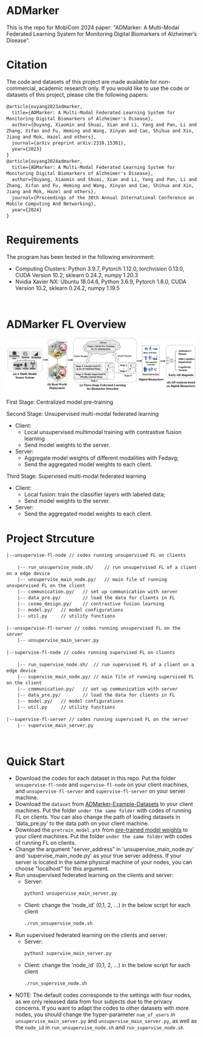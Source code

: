 # ADMarker
This is the repo for MobiCom 2024 paper: "ADMarker: A Multi-Modal Federated Learning System for Monitoring Digital Biomarkers of Alzheimer’s Disease".

# Citation
The code and datasets of this project are made available for non-commercial, academic research only. If you would like to use the code or datasets of this project, please cite the following papers:
```
@article{ouyang2023admarker,
  title={ADMarker: A Multi-Modal Federated Learning System for Monitoring Digital Biomarkers of Alzheimer's Disease},
  author={Ouyang, Xiaomin and Shuai, Xian and Li, Yang and Pan, Li and Zhang, Xifan and Fu, Heming and Wang, Xinyan and Cao, Shihua and Xin, Jiang and Mok, Hazel and others},
  journal={arXiv preprint arXiv:2310.15301},
  year={2023}
}
@article{ouyang2024admarker,
  title={ADMarker: A Multi-Modal Federated Learning System for Monitoring Digital Biomarkers of Alzheimer's Disease},
  author={Ouyang, Xiaomin and Shuai, Xian and Li, Yang and Pan, Li and Zhang, Xifan and Fu, Heming and Wang, Xinyan and Cao, Shihua and Xin, Jiang and Mok, Hazel and others},
  journal={Proceedings of the 30th Annual International Conference on Mobile Computing And Networking},
  year={2024}
}
```
# Requirements
The program has been tested in the following environment:
* Computing Clusters: Python 3.9.7, Pytorch 1.12.0, torchvision 0.13.0, CUDA Version 10.2, sklearn 0.24.2, numpy 1.20.3
* Nvidia Xavier NX: Ubuntu 18.04.6, Python 3.6.9, Pytorch 1.8.0, CUDA Version 10.2, sklearn 0.24.2, numpy 1.19.5
<br>

# ADMarker FL Overview
<p align="center" >
	<img src="https://github.com/xmouyang/ADMarker/blob/main/figure/system-overview.png" width="800">
</p>

First Stage: Centralized model pre-training

Second Stage: Unsupervised multi-modal federated learning
* Client: 
	* Local unsupervised multimodal training with contrastive fusion learning
	* Send model weights to the server.
* Server: 
	* Aggregate model weights of different modalities with Fedavg;
	* Send the aggregated model weights to each client.
	
Third Stage: Supervised multi-modal federated learning
* Client: 
	* Local fusion: train the classifier layers with labeled data;
	* Send model weights to the server.
* Server: 
	* Send the aggregated model weights to each client.


# Project Strcuture
```
|--unsupervise-fl-node // codes running unsupervised FL on clients

    |-- run_unsupervise_node.sh/	// run unsupervised FL of a client on a edge device
    |-- unsupervise_main_node.py/	// main file of running unsupervised FL on the client
    |-- communication.py/	// set up communication with server
    |-- data_pre.py/		// load the data for clients in FL
    |-- cosmo_design.py/	// contrastive fusion learning
    |-- model.py/ 	// model configurations
    |-- util.py		// utility functions

|--unsupervise-fl-server // codes running unsupervised FL on the server
    |-- unsupervise_main_server.py

|--supervise-fl-node // codes running supervised FL on clients

    |-- run_supervise_node.sh/	// run supervised FL of a client on a edge device
    |-- supervise_main_node.py/	// main file of running supervised FL on the client
    |-- communication.py/	// set up communication with server
    |-- data_pre.py/		// load the data for clients in FL
    |-- model.py/ 	// model configurations
    |-- util.py		// utility functions

|--supervise-fl-server // codes running supervised FL on the server
    |-- supervise_main_server.py

```
<br>

# Quick Start 
* Download the codes for each dataset in this repo. Put the folder `unsupervise-fl-node` and `supervise-fl-node` on your client machines, and `unsupervise-fl-server` and `supervise-fl-server` on your server machine.
* Download the `dataset` from [ADMarker-Example-Datasets](https://github.com/xmouyang/ADMarker/blob/main/dataset.md) to your client machines. Put the folder `under the same folder` with codes of running FL on clients. You can also change the path of loading datasets in 'data_pre.py' to the data path on your client machine.
* Download the `pretrain_model.pth` from [pre-trained model weights](https://mycuhk-my.sharepoint.com/:u:/g/personal/1155136315_link_cuhk_edu_hk/ESrMgTVfkMdFmaJWESmwxbYBsDDDrxwRxesVZzuY8deB2g?e=FV9HYH) to your client machines. Put the folder `under the same folder` with codes of running FL on clients. 
* Change the argument "server_address" in 'unsupervise_main_node.py' and 'supervise_main_node.py' as your true server address. If your server is located in the same physical machine of your nodes, you can choose "localhost" for this argument.
* Run unsupervised federated learning on the clients and server:
	* Server:
		```bash
	    python3 unsupervise_main_server.py
	    ```
	* Client: change the 'node_id' (0,1, 2, ...) in the below script for each client
	    ```bash
	    ./run_unsupervise_node.sh
	    ```
* Run supervised federated learning on the clients and server:
	* Server:
		```bash
	    python3 supervise_main_server.py
	    ```
	* Client: change the 'node_id' (0,1, 2, ...)  in the below script for each client
	    ```bash
	    ./run_supervise_node.sh
	    ```
* NOTE: The default codes corresponde to the settings with four nodes, as we only released data from four subjects due to the privacy concerns. If you want to adapt the codes to other datasets with more nodes, you should change the hyper-parameter `num_of_users` in `unsupervise_main_server.py` and `unsupervise_main_server.py`, as well as the `node_id` in `run_unsupervise_node.sh` and `run_supervise_node.sh `




